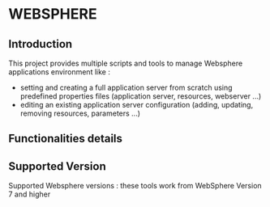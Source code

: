 # WEBSPHERE

## Introduction

This project provides multiple scripts and tools to manage Websphere applications environment like :

- setting and creating a full application server from scratch using predefined properties files (application server, resources, webserver ...)
- editing an existing application server configuration (adding, updating, removing resources, parameters ...)

## Functionalities details

## Supported Version

Supported Websphere versions : these tools work from WebSphere Version 7 and higher

